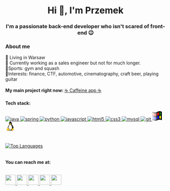 <h1 align="center">Hi 👋, I'm Przemek</h1>
<h3 align="center">I'm a passionate back-end developer who isn't scared of front-end 😉</h3>

<p><h3>About me</h3></p>
🌆 Living in Warsaw<br>
👔 Currently working as a sales engineer but not for much longer.<br>
🏃Sports: gym and squash<br>
🧩Interests: finance, CTF, automotive, cinematography, craft beer, playing guitar<br>
<br>
<b>My main project right now: </b><a href="https://github.com/Kierznowski/CaffeineApp">☕ Caffeine app ☕ </a>
<br>
<br>
<b>Tech stack:</b>
<br> <br>
<a href="https://www.java.com" target="_blank" rel="noreferrer"> <img src="https://github.com/dheereshagrwal/colored-icons/blob/master/public/icons/java/java.svg" alt="java" width="30" height="30"/> </a>
<a href="https://spring.io/" target="_blank" rel="noreferrer"> <img src="https://github.com/dheereshagrwal/colored-icons/blob/master/public/icons/spring/spring.svg" alt="spring" width="30" height="30"/> </a>
<a href="https://www.python.org" target="_blank" rel="noreferrer"> <img src="https://github.com/dheereshagrwal/colored-icons/blob/master/public/icons/python/python.svg" alt="python" width="30" height="30"/> </a>
<a href="https://developer.mozilla.org/en-US/docs/Web/JavaScript" target="_blank" rel="noreferrer"> <img src="https://github.com/dheereshagrwal/colored-icons/blob/master/public/icons/js/js.svg" alt="javascript" width="30" height="30"/> </a>
<a href="https://www.w3.org/html/" target="_blank" rel="noreferrer"> <img src="https://github.com/dheereshagrwal/colored-icons/blob/master/public/icons/html/html.svg" alt="html5" width="30" height="30"/> </a>
<a href="https://www.w3schools.com/css/" target="_blank" rel="noreferrer"> <img src="https://github.com/dheereshagrwal/colored-icons/blob/master/public/icons/css/css.svg" alt="css3" width="30" height="30"/> </a>
<a href="https://www.mysql.com/" target="_blank" rel="noreferrer"> <img src="https://github.com/dheereshagrwal/colored-icons/blob/master/public/icons/mysql/mysql.svg" alt="mysql" width="30" height="30"/> </a>
<a href="https://git-scm.com/" target="_blank" rel="noreferrer"> <img src="https://github.com/dheereshagrwal/colored-icons/blob/master/public/icons/git/git.svg" alt="git" width="30" height="30"/> </a>
<a href="https://www.microsoft.com/" target="_blank" rel="noreferrer"> <img src="images/Windows.png" alt="Windows" width="30" height="30"/> </a>
<a href="https://www.linux.org/" target="_blank" rel="noreferrer"> <img src="https://raw.githubusercontent.com/devicons/devicon/master/icons/linux/linux-original.svg" alt="linux" width="30" height="30"/> </a>
<br>
<br>
<br>
<a href="https://github.com/kierznowski" align="left"><img src="https://github-readme-stats.vercel.app/api/top-langs/?username=kierznowski&langs_count=10&title_color=0891b2&text_color=ffffff&icon_color=0891b2&bg_color=1c1917&hide_border=true&locale=en&custom_title=Top%20%Languages" alt="Top Languages" /></a>
<br>
<br>
<br>
<b>You can reach me at:</b>
<br> <br>
<p align="left"> 
<a href="mailto:przemek.kierznowski@gmail.com" target="_blank" rel="noreferrer"> <picture> <img src="https://github.com/dheereshagrwal/colored-icons/blob/master/public/icons/gmail/gmail.svg" width="32" height="32" /> </picture> </a>
<a href="http://www.instagram.com/kierznowski" target="_blank" rel="noreferrer"> <picture> <img src="https://github.com/dheereshagrwal/colored-icons/blob/master/public/icons/instagram/instagram.svg" width="32" height="32" /> </picture> </a> 
<a href="https://www.linkedin.com/in/kierznowski" target="_blank" rel="noreferrer"> <picture> <img src="https://github.com/dheereshagrwal/colored-icons/blob/master/public/icons/linkedin/linkedin.svg" width="32" height="32" /> </picture> </a>
<a href="https://open.spotify.com/user/11153992106?si=5daaea3528834c2d" target="_blank" rel="noreferrer"> <picture> <img src="https://github.com/dheereshagrwal/colored-icons/blob/master/public/icons/spotify/spotify.svg" width="32" height="32" /> </picture> </a>
<a href="https://www.github.com/kierznowski" target="_blank" rel="noreferrer"> <picture> <source media="(prefers-color-scheme: dark)" srcset="https://raw.githubusercontent.com/danielcranney/readme-generator/main/public/icons/socials/github-dark.svg" /> <source media="(prefers-color-scheme: light)" srcset="https://raw.githubusercontent.com/danielcranney/readme-generator/main/public/icons/socials/github.svg" /> <img src="https://raw.githubusercontent.com/danielcranney/readme-generator/main/public/icons/socials/github.svg" width="32" height="32" /> </picture> </a></p>

